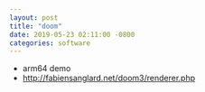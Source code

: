 ```yaml
---
layout: post
title: "doom"
date: 2019-05-23 02:11:00 -0800
categories: software
---
```


* arm64 demo
* http://fabiensanglard.net/doom3/renderer.php
